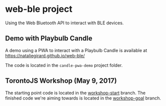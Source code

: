 # web-ble project
Using the Web Bluetooth API to interact with BLE devices.

## Demo with Playbulb Candle
A demo using a PWA to interact with a Playbulb Candle is available at https://nataliegirard.github.io/web-ble/

The code is located in the `candle-pwa-demo` project folder.

## TorontoJS Workshop (May 9, 2017)
The starting point code is located in the [workshop-start](https://github.com/nataliegirard/web-ble/tree/workshop-start) branch.
The finished code we're aiming towards is located in the [workshop-goal](https://github.com/nataliegirard/web-ble/tree/workshop-goal) branch.
